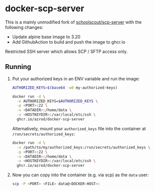 # docker-scp-server

This is a mainly unmodified fork of [schoolscout/scp-server](https://github.com/schoolscout/scp-server) with the following changes:

- Update alpine base image to 3.20
- Add GithubAction to build and push the image to ghcr.io

Restricted SSH server which allows SCP / SFTP access only.

## Running

1) Put your authorized keys in an ENV variable and run the image:

    ```bash
    AUTHORIZED_KEYS=$(base64 -w0 my-authorized-keys)

    docker run -d \
      -e AUTHORIZED_KEYS=$AUTHORIZED_KEYS \
      -p <PORT>:22 \
      -v <DATADIR>:/home/data \
      -v <HOSTKEYDIR>:/var/local/etc/ssh \
      ghcr.io/azrod/docker-scp-server
    ```

    Alternatively, mount your `authorized_keys` file into the container at `/run/secrets/authorized_keys`:

    ```bash
    docker run -d \
      -v /path/to/my/authorized_keys:/run/secrets/authorized_keys \
      -p <PORT>:22 \
      -v <DATADIR>:/home/data \
      -v <HOSTKEYDIR>:/var/local/etc/ssh \
      ghcr.io/azrod/docker-scp-server
    ```

2) Now you can copy into the container (e.g. via scp) as the `data` user:

    ```bash
    scp -P <PORT> <FILE> data@<DOCKER-HOST>:
    ```
